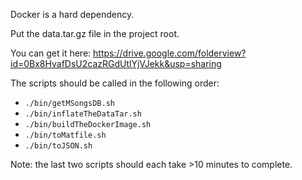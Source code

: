 Docker is a hard dependency.

Put the data.tar.gz file in the project root.

You can get it here: https://drive.google.com/folderview?id=0Bx8HvafDsU2cazRGdUtlYjVJekk&usp=sharing

The scripts should be called in the following order:

   + `./bin/getMSongsDB.sh`
   + `./bin/inflateTheDataTar.sh`
   + `./bin/buildTheDockerImage.sh`
   + `./bin/toMatfile.sh`
   + `./bin/toJSON.sh`

Note: the last two scripts should each take >10 minutes to complete.

